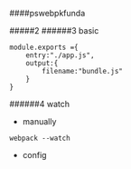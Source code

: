 ####pswebpkfunda

#####2
######3 basic
```
module.exports ={
    entry:"./app.js",
    output:{
        filename:"bundle.js"
    }
}
```
######4 watch
- manually
```
webpack --watch
```
- config

